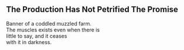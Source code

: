 The Production Has Not Petrified The Promise
--------------------------------------------
Banner of a coddled muzzled farm.  
The muscles exists even when there is  
little to say, and it ceases  
with it in darkness.  
